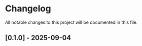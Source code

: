 # Changelog

All notable changes to this project will be documented in this file.

## [0.1.0] - 2025-09-04

